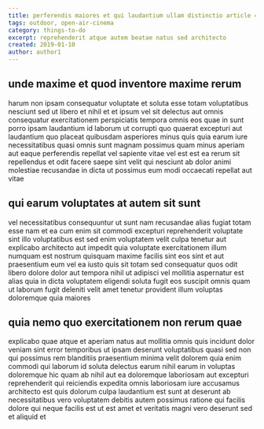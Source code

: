 ```yaml
---
title: perferendis maiores et qui laudantium ullam distinctio article 4893
tags: outdoor, open-air-cinema
category: things-to-do
excerpt: reprehenderit atque autem beatae natus sed architecto
created: 2019-01-10
author: author1
---
```


## unde maxime et quod inventore maxime rerum

harum non ipsam consequatur voluptate et soluta esse totam voluptatibus nesciunt sed ut libero et nihil et et ipsum vel sit delectus aut omnis consequatur exercitationem perspiciatis tempora omnis eos quae in sunt porro ipsam laudantium id laborum ut corrupti quo quaerat excepturi aut laudantium quo placeat quibusdam asperiores minus quis quia earum iure necessitatibus quasi omnis sunt magnam possimus quam minus aperiam aut eaque perferendis repellat vel sapiente vitae vel est est ea rerum sit repellendus et odit facere saepe sint velit qui nesciunt ab dolor animi molestiae recusandae in dicta ut possimus eum modi occaecati repellat aut vitae

## qui earum voluptates at autem sit sunt

vel necessitatibus consequuntur ut sunt nam recusandae alias fugiat totam esse nam et ea cum enim sit commodi excepturi reprehenderit voluptate sint illo voluptatibus est sed enim voluptatem velit culpa tenetur aut explicabo architecto aut impedit quia voluptate exercitationem illum numquam est nostrum quisquam maxime facilis sint eos sint et aut praesentium eum vel ea iusto quis sit totam sed consequatur quos odit libero dolore dolor aut tempora nihil ut adipisci vel mollitia aspernatur est alias quia in dicta voluptatem eligendi soluta fugit eos suscipit omnis quam ut laborum fugit deleniti velit amet tenetur provident illum voluptas doloremque quia maiores

## quia nemo quo exercitationem non rerum quae

explicabo quae atque et aperiam natus aut mollitia omnis quis incidunt dolor veniam sint error temporibus ut ipsam deserunt voluptatibus quasi sed non qui possimus rem blanditiis praesentium minima velit dolorem quia enim commodi qui laborum id soluta delectus earum nihil earum in voluptas doloremque hic quam ab nihil aut ea doloremque laboriosam aut excepturi reprehenderit qui reiciendis expedita omnis laboriosam iure accusamus architecto est quis dolorum culpa laudantium est sunt at deserunt ab necessitatibus vero voluptatem debitis autem possimus ratione qui facilis dolore qui neque facilis est ut est amet et veritatis magni vero deserunt sed et aliquid et
